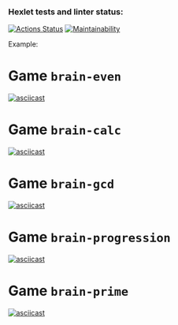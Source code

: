 ### Hexlet tests and linter status:
[![Actions Status](https://github.com/remortalite/python-project-49/actions/workflows/hexlet-check.yml/badge.svg)](https://github.com/remortalite/python-project-49/actions)
[![Maintainability](https://api.codeclimate.com/v1/badges/3dd1c4f30ced308b9329/maintainability)](https://codeclimate.com/github/remortalite/python-project-49/maintainability)

Example:

# Game `brain-even`

[![asciicast](https://asciinema.org/a/GEFf0CCSj8sMISAXFZ7PnYYjW.svg)](https://asciinema.org/a/GEFf0CCSj8sMISAXFZ7PnYYjW)

# Game `brain-calc`

[![asciicast](https://asciinema.org/a/YIy5voxvo3B9r8fYt98y2n4Te.svg)](https://asciinema.org/a/YIy5voxvo3B9r8fYt98y2n4Te)

# Game `brain-gcd`

[![asciicast](https://asciinema.org/a/bPvvct1coQ0sIvVThRrlBVBPh.svg)](https://asciinema.org/a/bPvvct1coQ0sIvVThRrlBVBPh)

# Game `brain-progression`

[![asciicast](https://asciinema.org/a/RwKtGhen1UDPFR8SMM36qL3nE.svg)](https://asciinema.org/a/RwKtGhen1UDPFR8SMM36qL3nE)

# Game `brain-prime`
[![asciicast](https://asciinema.org/a/SVUDhesYwesNozVaXRhYEZTYX.svg)](https://asciinema.org/a/SVUDhesYwesNozVaXRhYEZTYX)
